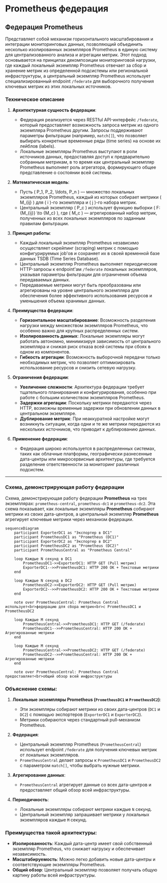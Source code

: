 # Prometheus федерация

## Федерация Prometheus

Представляет собой механизм горизонтального масштабирования и интеграции мониторинговых данных, позволяющий объединить несколько изолированных экземпляров Prometheus в единую систему для централизованного анализа и агрегации метрик. Этот подход основывается на принципах декомпозиции мониторинговой нагрузки, где каждый локальный экземпляр Prometheus отвечает за сбор и хранение метрик из определенной подсистемы или региональной инфраструктуры, а центральный экземпляр Prometheus использует специализированный endpoint `/federate` для выборочного получения ключевых метрик из этих локальных источников.

### Техническое описание

1. **Архитектурная сущность федерации**:
   - Федерация реализуется через RESTful API-интерфейс `/federate`, который предоставляет возможность запроса метрик из одного экземпляра Prometheus другим. Запросы поддерживают параметры фильтрации (например, `match[]`), что позволяет выбирать конкретные временные ряды (time series) на основе их лейблов (labels).
   - Локальные экземпляры Prometheus выступают в роли источников данных, предоставляя доступ к предварительно собранным метрикам, в то время как центральный экземпляр Prometheus выполняет роль агрегатора, формирующего общее представление о состоянии всей системы.

2. **Математическая модель**:
   - Пусть \( P_1, P_2, \ldots, P_n \) — множество локальных экземпляров Prometheus, каждый из которых собирает метрики \( M_{ij} \) для \( i \)-го экземпляра и \( j \)-го набора метрик.
   - Центральный экземпляр \( P_c \) использует функцию выборки \( F: \{M_{ij}\} \to \{M_c\} \), где \( M_c \) — агрегированный набор метрик, полученных из всех локальных экземпляров по заданным правилам фильтрации.

3. **Принцип работы**:
   - Каждый локальный экземпляр Prometheus независимо осуществляет скрейпинг (scraping) метрик с помощью конфигурируемых job'ов и сохраняет их в своей временной базе данных TSDB (Time Series Database).
   - Центральный экземпляр Prometheus выполняет периодические HTTP-запросы к endpoint'ам `/federate` локальных экземпляров, указывая параметры фильтрации для ограничения объема передаваемых данных.
   - Передаваемые метрики могут быть преобразованы или агрегированы на уровне центрального экземпляра для обеспечения более эффективного использования ресурсов и уменьшения объема хранимых данных.

4. **Преимущества федерации**:
   - **Горизонтальное масштабирование**: Возможность разделения нагрузки между множеством экземпляров Prometheus, что особенно важно для крупных распределенных систем.
   - **Изолированность данных**: Локальные экземпляры могут работать автономно, минимизируя зависимость от центрального экземпляра и снижая риск отказа всей системы при сбоях в одном из компонентов.
   - **Гибкость агрегации**: Возможность выборочной передачи только необходимых метрик, что позволяет оптимизировать использование ресурсов и снизить сетевую нагрузку.

5. **Ограничения федерации**:
   - **Увеличение сложности**: Архитектура федерации требует тщательного планирования и конфигурирования, особенно при работе с большим количеством экземпляров Prometheus.
   - **Задержки агрегации**: Поскольку метрики передаются через HTTP, возможны временные задержки при обновлении данных в центральном экземпляре.
   - **Дублирование метрик**: При неаккуратной настройке могут возникнуть ситуации, когда одни и те же метрики передаются из нескольких источников, что приводит к дублированию данных.

6. **Применение федерации**:
   - Федерация широко используется в распределенных системах, таких как облачные платформы, географически разнесенные дата-центры или микросервисные архитектуры, где требуется разделение ответственности за мониторинг различных подсистем.

---

### Схема, демонстрирующая работу федерации

Схема, демонстрирующая работу федерации **Prometheus** на трех экземплярах: `prometheus-central`, `prometheus-dc1` и `prometheus-dc2`. Эта схема показывает, как локальные экземпляры **Prometheus** собирают метрики из своих дата-центров, а центральный экземпляр **Prometheus** агрегирует ключевые метрики через механизм федерации.

```mermaid
sequenceDiagram
    participant ExporterDC1 as "Экспортер в DC1"
    participant PrometheusDC1 as "Prometheus (DC1)"
    participant ExporterDC2 as "Экспортер в DC2"
    participant PrometheusDC2 as "Prometheus (DC2)"
    participant PrometheusCentral as "Prometheus Central"

    loop Каждые N секунд в DC1
        PrometheusDC1->>ExporterDC1: HTTP GET (Pull метрик)
        ExporterDC1-->>PrometheusDC1: HTTP 200 OK + Текстовые метрики
    end

    loop Каждые N секунд в DC2
        PrometheusDC2->>ExporterDC2: HTTP GET (Pull метрик)
        ExporterDC2-->>PrometheusDC2: HTTP 200 OK + Текстовые метрики
    end

    note over PrometheusCentral: Prometheus Central использует<br>федерацию для сбора метрик<br>с PrometheusDC1 и PrometheusDC2

    loop Каждые M секунд
        PrometheusCentral->>PrometheusDC1: HTTP GET (/federate)
        PrometheusDC1-->>PrometheusCentral: HTTP 200 OK + Агрегированные метрики
    end

    loop Каждые M секунд
        PrometheusCentral->>PrometheusDC2: HTTP GET (/federate)
        PrometheusDC2-->>PrometheusCentral: HTTP 200 OK + Агрегированные метрики
    end

    note over PrometheusCentral: Prometheus Central предоставляет<br>общий обзор всей инфраструктуры
```

### Объяснение схемы:

1. **Локальные экземпляры Prometheus (`PrometheusDC1` и `PrometheusDC2`)**:
   - Эти экземпляры собирают метрики из своих дата-центров (`DC1` и `DC2`) с помощью экспортеров (`ExporterDC1` и `ExporterDC2`).
   - Метрики собираются через стандартный pull-механизм Prometheus.

2. **Федерация**:
   - Центральный экземпляр Prometheus (`PrometheusCentral`) использует endpoint `/federate` для получения ключевых метрик от локальных экземпляров.
   - `PrometheusCentral` делает запросы к `PrometheusDC1` и `PrometheusDC2` с параметром `match[]`, чтобы выбрать нужные метрики.

3. **Агрегирование данных**:
   - `PrometheusCentral` агрегирует данные со всех дата-центров и предоставляет общий обзор всей инфраструктуры.

4. **Периодичность**:
   - Локальные экземпляры собирают метрики каждые `N` секунд.
   - Центральный экземпляр запрашивает метрики у локальных экземпляров каждые `M` секунд.

### Преимущества такой архитектуры:
- **Изолированность**: Каждый дата-центр имеет свой собственный экземпляр Prometheus, что снижает нагрузку и обеспечивает независимость.
- **Масштабируемость**: Можно легко добавить новые дата-центры и соответствующие экземпляры Prometheus.
- **Общий обзор**: Центральный экземпляр позволяет получать общую картину работы всей инфраструктуры. 
